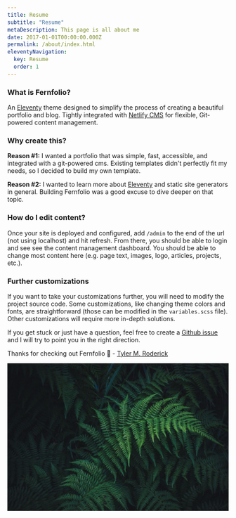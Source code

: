 ```yaml
---
title: Resume
subtitle: "Resume"
metaDescription: This page is all about me
date: 2017-01-01T00:00:00.000Z
permalink: /about/index.html
eleventyNavigation:
  key: Resume
  order: 1
---
```


### What is Fernfolio?
An [Eleventy](https://www.11ty.io/) theme designed to simplify the process of creating a beautiful portfolio and blog. Tightly integrated with [Netlify CMS](https://www.netlifycms.org/) for flexible, Git-powered content management.

### Why create this?

**Reason #1:** I wanted a portfolio that was simple, fast, accessible, and integrated with a git-powered cms. Existing templates didn't perfectly fit my needs, so I decided to build my own template.

**Reason #2:** I wanted to learn more about [Eleventy](https://www.11ty.dev/) and static site generators in general. Building Fernfolio was a good excuse to dive deeper on that topic.

### How do I edit content?
Once your site is deployed and configured, add `/admin` to the end of the url (not using localhost) and hit refresh. From there, you should be able to login and see see the content management dashboard. You should be able to change most content here (e.g. page text, images, logo, articles, projects, etc.).

### Further customizations
If you want to take your customizations further, you will need to modify the project source code. Some customizations, like changing theme colors and fonts, are straightforward (those can be modified in the `variables.scss` file). Other customizations will require more in-depth solutions.

If you get stuck or just have a question, feel free to create a [Github issue](https://github.com/TylerMRoderick/fernfolio-11ty-template/issues) and I will try to point you in the right direction.

Thanks for checking out Fernfolio 👋 - [Tyler M. Roderick](https://www.tylerroderick.com/)

![Fern in Hand](/src/assets/img/fern-forest.jpeg "Fern in Hand")

